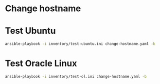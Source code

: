 # Change hostname

# Test Ubuntu
```bash
ansible-playbook -i inventory/test-ubuntu.ini change-hostname.yaml -b
```

# Test Oracle Linux
```bash
ansible-playbook -i inventory/test-ol.ini change-hostname.yaml -b
```